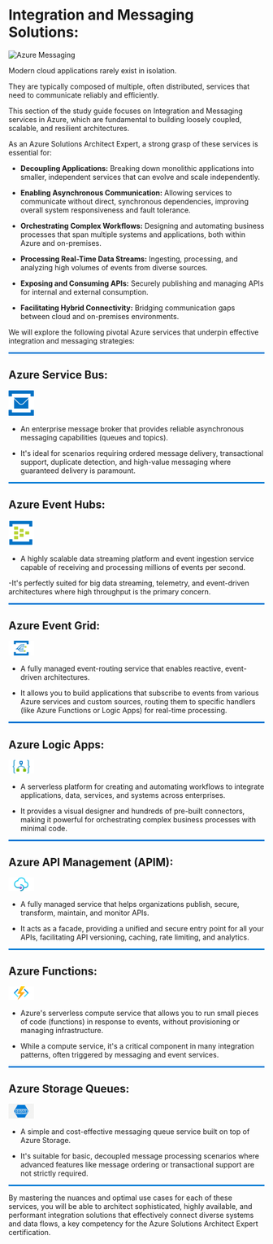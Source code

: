# Integration and Messaging Solutions:

<p align="left">
  <img src="Images/Azure-Integration-Services.avif" alt="Azure Messaging" width="400">
</p>

Modern cloud applications rarely exist in isolation. 

They are typically composed of multiple, often distributed, services that need to communicate reliably and efficiently. 

This section of the study guide focuses on Integration and Messaging services in Azure, which are fundamental to building loosely coupled, scalable, and resilient architectures.

As an Azure Solutions Architect Expert, a strong grasp of these services is essential for:

* **Decoupling Applications:** Breaking down monolithic applications into smaller, independent services that can evolve and scale independently.

* **Enabling Asynchronous Communication:** Allowing services to communicate without direct, synchronous dependencies, improving overall system responsiveness and fault tolerance.

* **Orchestrating Complex Workflows:** Designing and automating business processes that span multiple systems and applications, both within Azure and on-premises.

* **Processing Real-Time Data Streams:** Ingesting, processing, and analyzing high volumes of events from diverse sources.

* **Exposing and Consuming APIs:** Securely publishing and managing APIs for internal and external consumption.

* **Facilitating Hybrid Connectivity:** Bridging communication gaps between cloud and on-premises environments.

We will explore the following pivotal Azure services that underpin effective integration and messaging strategies:

<hr style="border: 0; height: 3px; background: #0078D4; margin-top: 12px; margin-bottom: 12px;">

## Azure Service Bus:

<p align="left">
  <img src="Images/Azure-Service-Bus.webp" alt="Azure ServiceBus" width="50">
</p>

- An enterprise message broker that provides reliable asynchronous messaging capabilities (queues and topics). 

- It's ideal for scenarios requiring ordered message delivery, transactional support, duplicate detection, and high-value messaging where guaranteed delivery is paramount.

<hr style="border: 0; height: 3px; background: #0078D4; margin-top: 12px; margin-bottom: 12px;">

## Azure Event Hubs:

<p align="left">
  <img src="Images/Azure-EventHub.png" alt="Azure EventHub" width="50">
</p>

- A highly scalable data streaming platform and event ingestion service capable of receiving and processing millions of events per second. 

-It's perfectly suited for big data streaming, telemetry, and event-driven architectures where high throughput is the primary concern.

<hr style="border: 0; height: 3px; background: #0078D4; margin-top: 12px; margin-bottom: 12px;">

## Azure Event Grid:

<p align="left">
  <img src="Images/Azure-EventGrid" alt="Azure EventGrid" width="50">
</p>

- A fully managed event-routing service that enables reactive, event-driven architectures. 

- It allows you to build applications that subscribe to events from various Azure services and custom sources, routing them to specific handlers (like Azure Functions or Logic Apps) for real-time processing.

<hr style="border: 0; height: 3px; background: #0078D4; margin-top: 12px; margin-bottom: 12px;">

## Azure Logic Apps: 

<p align="left">
  <img src="Images/Azure-LogicApps.png" alt="Azure LogicApps" width="50">
</p>

- A serverless platform for creating and automating workflows to integrate applications, data, services, and systems across enterprises. 

- It provides a visual designer and hundreds of pre-built connectors, making it powerful for orchestrating complex business processes with minimal code.

<hr style="border: 0; height: 3px; background: #0078D4; margin-top: 12px; margin-bottom: 12px;">

## Azure API Management (APIM):

<p align="left">
  <img src="Images/Azure-APIM.png" alt="Azure APIM" width="50">
</p>

- A fully managed service that helps organizations publish, secure, transform, maintain, and monitor APIs.

- It acts as a facade, providing a unified and secure entry point for all your APIs, facilitating API versioning, caching, rate limiting, and analytics.

<hr style="border: 0; height: 3px; background: #0078D4; margin-top: 12px; margin-bottom: 12px;">

## Azure Functions:

<p align="left">
  <img src="Images/Azure-Functions.png" alt="Azure Functions" width="50">
</p>

- Azure's serverless compute service that allows you to run small pieces of code (functions) in response to events, without provisioning or managing infrastructure. 

- While a compute service, it's a critical component in many integration patterns, often triggered by messaging and event services.

<hr style="border: 0; height: 3px; background: #0078D4; margin-top: 12px; margin-bottom: 12px;">

## Azure Storage Queues:

<p align="left">
  <img src="Images/Azure-Queues.png" alt="Azure Queues" width="50">
</p>

- A simple and cost-effective messaging queue service built on top of Azure Storage. 

- It's suitable for basic, decoupled message processing scenarios where advanced features like message ordering or transactional support are not strictly required.

<hr style="border: 0; height: 3px; background: #0078D4; margin-top: 12px; margin-bottom: 12px;">

By mastering the nuances and optimal use cases for each of these services, you will be able to architect sophisticated, highly available, and performant integration solutions that effectively connect diverse systems and data flows, a key competency for the Azure Solutions Architect Expert certification.